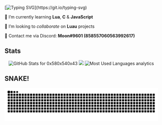 [![Typing SVG](https://readme-typing-svg.herokuapp.com?duration=6000&color=FF3088F1&lines=Hello%2C+I'm+Moon;Welcome+to+my+GitHub+hellscape;)](https://git.io/typing-svg)

<!-- About Me Section -->

🌱 I’m currently learning **Lua**, **C** & **JavaScript**

👯 I’m looking to _collaborate_ on **Luau** projects

💬 Contact me via Discord: **Moon#9601 (858557060563992617)**

## Stats

<!-- Github Stats-->
<p align="center">
<img src="https://github-readme-stats.vercel.app/api?username=0x580x540x43&show_icons=true&include_all_commits=true&count_private=true&theme=radical&layout=compact" alt="GitHub Stats for 0x580x540x43" width="500"/>
<img src="https://github-readme-streak-stats.herokuapp.com?user=0x580x540x43&theme=radical" width="500"/>
<img src="https://github-readme-stats.vercel.app/api/top-langs?username=0x580x540x43&show_icons=true&locale=en&layout=compact&theme=radical" alt="Most Used Languages analytics" width="500"/>
</p>

## SNAKE!

![snake gif](https://github.com/0x580x540x43/0x580x540x43/blob/output/github-contribution-grid-snake.svg)
